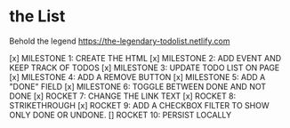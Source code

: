 # the List

Behold the legend
https://the-legendary-todolist.netlify.com


[x] MILESTONE 1: CREATE THE HTML
[x] MILESTONE 2: ADD EVENT AND KEEP TRACK OF TODOS
[x] MILESTONE 3: UPDATE TODO LIST ON PAGE
[x] MILESTONE 4: ADD A REMOVE BUTTON
[x] MILESTONE 5: ADD A "DONE" FIELD
[x] MILESTONE 6: TOGGLE BETWEEN DONE AND NOT DONE
[x] ROCKET 7: CHANGE THE LINK TEXT
[x] ROCKET 8: STRIKETHROUGH
[x] ROCKET 9: ADD A CHECKBOX FILTER TO SHOW ONLY DONE OR UNDONE.
[] ROCKET 10: PERSIST LOCALLY